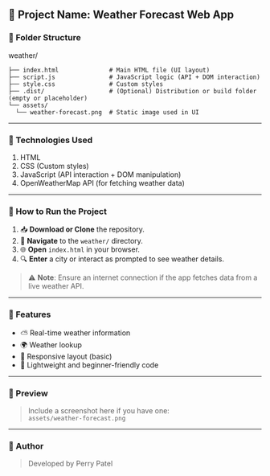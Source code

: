 ## 📁 Project Name: Weather Forecast Web App


### 📂 Folder Structure

weather/


    ├── index.html              # Main HTML file (UI layout)
    ├── script.js               # JavaScript logic (API + DOM interaction)
    ├── style.css               # Custom styles
    ├── .dist/                  # (Optional) Distribution or build folder (empty or placeholder)
    └── assets/
      └── weather-forecast.png  # Static image used in UI

---

### 🧰 Technologies Used

1. HTML
2. CSS (Custom styles)
3. JavaScript (API interaction + DOM manipulation)
4. OpenWeatherMap API (for fetching weather data)

---

### 🚀 How to Run the Project

1. 📥 **Download or Clone** the repository.
2. 📂 **Navigate** to the `weather/` directory.
3. 🌐 **Open** `index.html` in your browser.
4. 🔍 **Enter** a city or interact as prompted to see weather details.

> ⚠️ **Note**: Ensure an internet connection if the app fetches data from a live weather API.

---

### 🧩 Features

- ⛅ Real-time weather information
- 🌍 Weather lookup
- 📱 Responsive layout (basic)
- 🎯 Lightweight and beginner-friendly code

---

### 📸 Preview

> Include a screenshot here if you have one:  
> `assets/weather-forecast.png`

---


### 🙌 Author

> Developed by Perry Patel  



